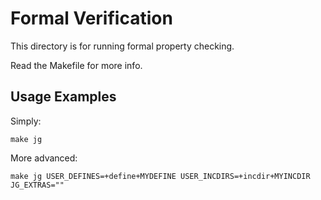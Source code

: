 # Formal Verification

This directory is for running formal property checking.

Read the Makefile for more info.


## Usage Examples

Simply:
```
make jg
```

More advanced:
```
make jg USER_DEFINES=+define+MYDEFINE USER_INCDIRS=+incdir+MYINCDIR JG_EXTRAS=""
```
